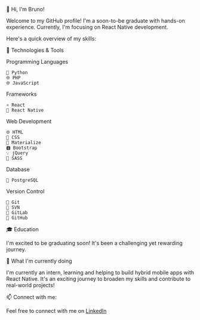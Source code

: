 👋 Hi, I'm Bruno!

Welcome to my GitHub profile! I'm a soon-to-be graduate with hands-on experience. Currently, I'm focusing on React Native development.

Here's a quick overview of my skills:

🔧 Technologies & Tools

Programming Languages

    🐍 Python
    🌐 PHP
    🌐 JavaScript

Frameworks

    ⚛️ React
    📱 React Native

Web Development

    🌐 HTML
    🎨 CSS
    🔄 Materialize
    🅱️ Bootstrap
    💡 jQuery
    🎈 SASS

Database

    🐘 PostgreSQL

Version Control

    🔄 Git
    💠 SVN
    🦊 GitLab
    🐙 GitHub

🎓 Education

I'm excited to be graduating soon! It's been a challenging yet rewarding journey.

🌱 What I'm currently doing

I'm currently an intern, learning and helping to build hybrid mobile apps with React Native. It's an exciting journey to broaden my skills and contribute to real-world projects!

📫 Connect with me:

Feel free to connect with me on [LinkedIn](https://www.linkedin.com/in/bruno-martins-5a607b1a6/)

<!--
**martinssilva/martinssilva** is a ✨ _special_ ✨ repository because its `README.md` (this file) appears on your GitHub profile.

Here are some ideas to get you started:

- 🔭 I’m currently working on ...
- 🌱 I’m currently learning ...
- 👯 I’m looking to collaborate on ...
- 🤔 I’m looking for help with ...
- 💬 Ask me about ...
- 📫 How to reach me: ...
- 😄 Pronouns: ...
- ⚡ Fun fact: ...
-->
